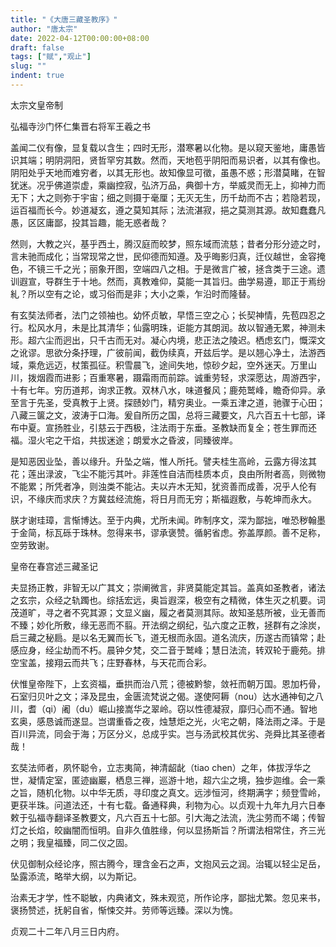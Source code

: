 ```yaml
---
title: "《大唐三藏圣教序》"
author: "唐太宗"
date: 2022-04-12T00:00:00+08:00
draft: false
tags: ["赋","观止"]
slug: ""
indent: true
---
```

太宗文皇帝制

弘福寺沙门怀仁集晋右将军王羲之书

盖闻二仪有像，显复载以含生；四时无形，潜寒暑以化物。是以窥天鉴地，庸愚皆识其端；明阴洞阳，贤哲罕穷其数。然而，天地苞乎阴阳而易识者，以其有像也。阴阳处乎天地而难穷者，以其无形也。故知像显可徵，虽愚不惑；形潜莫睹，在智犹迷。况乎佛道崇虚，乘幽控寂，弘济万品，典御十方，举威灵而无上，抑神力而无下；大之则弥于宇宙；细之则摄于毫厘；无灭无生，历千劫而不古；若隐若现，运百福而长今。妙道凝玄，遵之莫知其际；法流湛寂，挹之莫测其源。故知蠢蠢凡愚，区区庸鄙，投其旨趣，能无惑者哉？

然则，大教之兴，基乎西土，腾汉庭而皎梦，照东域而流慈；昔者分形分迹之时，言未驰而成化；当常现常之世，民仰德而知遵。及乎晦影归真，迁仪越世，金容掩色，不镜三千之光；丽象开图，空端四八之相。于是微言广被，拯含类于三途。遗训遐宣，导群生于十地。然而，真教难仰，莫能一其旨归。曲学易遵，耶正于焉纷糺？所以空有之论，或习俗而是非；大小之乘，乍沿时而隆替。

有玄奘法师者，法门之领袖也。幼怀贞敏，早悟三空之心；长契神情，先苞四忍之行。松风水月，未是比其清华；仙露明珠，讵能方其朗润。故以智通无累，神测未形。超六尘而迥出，只千古而无对。凝心内境，悲正法之陵迟。栖虑玄门，慨深文之讹谬。思欲分条抒理，广彼前闻，截伪续真，开兹后学。是以翘心净土，法游西域，乘危远迈，杖策孤征。积雪晨飞，途间失地，惊砂夕起，空外迷天。万里山川，拨烟霞而进影；百重寒暑，蹑霜雨而前踪。诚重劳轻，求深愿达，周游西宇，十有七年。穷历道邦，询求正教。双林八水，味道餐风；鹿苑鹫峰，瞻奇仰异。承至言于先圣，受真教于上贤。探赜妙门，精穷奥业。一乘五津之道，驰骤于心田；八藏三箧之文，波涛于口海。爰自所历之国，总将三藏要文，凡六百五十七部，译布中夏。宣扬胜业，引慈云于西极，注法雨于东垂。圣教缺而复全；苍生罪而还福。湿火宅之干焰，共拔迷途；朗爱水之昏波，同臻彼岸。

是知恶因业坠，善以缘升。升坠之端，惟人所托。譬夫桂生高岭，云露方得泫其花；莲出渌波，飞尘不能污其叶。非莲性自洁而桂质本贞，良由所附者高，则微物不能累；所凭者净，则浊类不能沾。夫以卉木无知，犹资善而成善，况乎人伦有识，不缘庆而求庆？方冀兹经流施，将日月而无穷；斯福遐敷，与乾坤而永大。

朕才谢珪璋，言惭博达。至于内典，尤所未闻。昨制序文，深为鄙拙，唯恐秽翰墨于金简，标瓦砾于珠林。忽得来书，谬承褒赞。循躬省虑。弥盖厚颜。善不足称，空劳致谢。

皇帝在春宫述三藏圣记

夫显扬正教，非智无以广其文；崇阐微言，非贤莫能定其旨。盖真如圣教者，诸法之玄宗，众经之轨躅也。综括宏远，奥旨遐深，极空有之精微，体生灭之机要。词茂道旷，寻之者不究其源；文显义幽，履之者莫测其际。故知圣慈所被，业无善而不臻；妙化所敷，缘无恶而不翦。开法纲之纲纪，弘六度之正教，拯群有之涂炭，启三藏之秘扃。是以名无翼而长飞，道无根而永固。道名流庆，历遂古而镇常；赴感应身，经尘劫而不朽。晨钟夕梵，交二音于鹫峰；慧日法流，转双轮于鹿苑。排空宝盖，接翔云而共飞；庄野春林，与天花而合彩。

伏惟皇帝陛下，上玄资福，垂拱而治八荒；德被黔黎，敛衽而朝万国。恩加朽骨，石室归贝叶之文；泽及昆虫，金匮流梵说之偈。遂使阿耨（nou）达水通神旬之八川，耆（qi）阇（du）崛山接嵩华之翠岭。窃以性德凝寂，靡归心而不通。智地玄奥，感恳诚而遂显。岂谓重昏之夜，烛慧炬之光，火宅之朝，降法雨之泽。于是百川异流，同会于海；万区分义，总成乎实。岂与汤武校其优劣、尧舜比其圣德者哉！

玄奘法师者，夙怀聪令，立志夷简，神清龆龀（tiao chen）之年，体拔浮华之世，凝情定室，匿迹幽巖，栖息三禅，巡游十地，超六尘之境，独步迦维。会一乘之旨，随机化物。以中华无质，寻印度之真文。远涉恒河，终期满字；频登雪岭，更获半珠。问道法还，十有七载。备通释典，利物为心。以贞观十九年九月六日奉敕于弘福寺翻译圣教要文，凡六百五十七部。引大海之法流，洗尘劳而不竭；传智灯之长焰，皎幽闇而恒明。自非久值胜缘，何以显扬斯旨？所谓法相常住，齐三光之明；我皇福臻，同二仪之固。

伏见御制众经论序，照古腾今，理含金石之声，文抱风云之润。治辄以轻尘足岳，坠露添流，略举大纲，以为斯记。

治素无才学，性不聪敏，内典诸文，殊未观览，所作论序，鄙拙尤繁。忽见来书，褒扬赞述，抚躬自省，惭悚交并。劳师等远臻。深以为愧。

贞观二十二年八月三日内府。